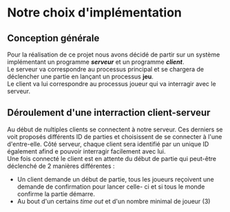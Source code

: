 # Notre choix d'implémentation

## Conception générale 
Pour la réalisation de ce projet nous avons décidé de partir sur un système implémentant un programme *__serveur__* et un programme *__client__*.  <br/>
Le serveur va correspondre au processus principal et se chargera de déclencher une partie en lançant un processus __jeu__.  <br/>
Le client va lui correspondre au processus joueur qui va interragir avec le serveur.  <br/>

## Déroulement d'une interraction client-serveur 
Au début de nultiples clients se connectent à notre serveur. Ces derniers se voit proposés différents ID de parties et choisissent de se connecter à l'une d'entre-elle. Côté serveur, chaque client sera identifié par un unique ID également afind e pouvoir interragir facilement avec lui.  <br/>
Une fois connecté le client est en attente du début de partie qui peut-être déclenché de 2 manières différentes : 
 - Un client demande un début de partie, tous les joueurs reçoivent une demande de confirmation pour lancer celle- ci et si tous le monde confirme la partie démarre.
 - Au bout d'un certains *time out* et d'un nombre minimal de joueur (3)